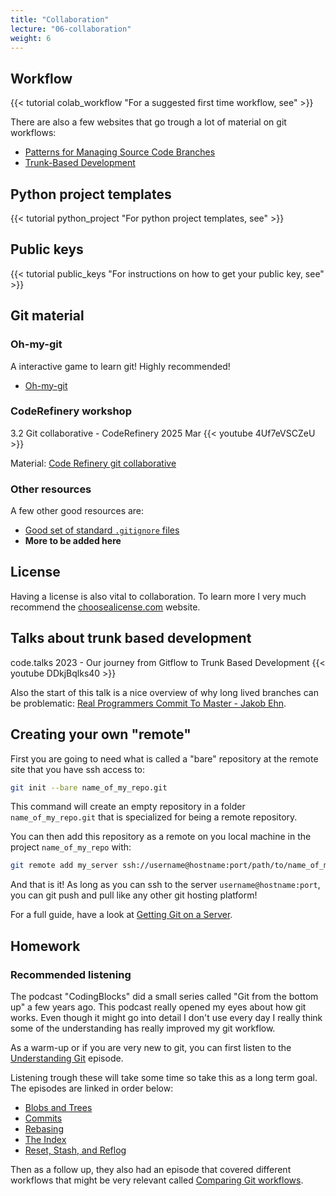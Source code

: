 ```yaml
---
title: "Collaboration"
lecture: "06-collaboration"
weight: 6
---
```


## Workflow

{{< tutorial colab_workflow "For a suggested first time workflow, see" >}}

There are also a few websites that go trough a lot of material on git workflows:

- [Patterns for Managing Source Code Branches](https://martinfowler.com/articles/branching-patterns.html#BasePatterns)
- [Trunk-Based Development](https://trunkbaseddevelopment.com/)

## Python project templates

{{< tutorial python_project "For python project templates, see" >}}

## Public keys

{{< tutorial public_keys "For instructions on how to get your public key, see" >}}

## Git material

### Oh-my-git

A interactive game to learn git! Highly recommended!

- [Oh-my-git](https://ohmygit.org/)

### CodeRefinery workshop

3.2 Git collaborative - CodeRefinery 2025 Mar
{{< youtube 4Uf7eVSCZeU >}}

Material: [Code Refinery git collaborative ](https://coderefinery.github.io/git-collaborative/)

### Other resources

A few other good resources are:

- [Good set of standard `.gitignore` files](https://github.com/github/gitignore)
- **More to be added here**

## License

Having a license is also vital to collaboration. To learn more I very much recommend the [choosealicense.com](https://choosealicense.com/) website.

## Talks about trunk based development

code.talks 2023 - Our journey from Gitflow to Trunk Based Development
{{< youtube DDkjBqlks40 >}}

Also the start of this talk is a nice overview of why long lived branches can be problematic: [Real Programmers Commit To Master - Jakob Ehn](https://www.youtube.com/watch?v=hL1OZfgoZGk).


## Creating your own "remote"

First you are going to need what is called a "bare" repository at the remote site that you have ssh
access to:

```bash
git init --bare name_of_my_repo.git
```

This command will create an empty repository in a folder `name_of_my_repo.git` that is specialized for being a remote repository.

You can then add this repository as a remote on you local machine in the project `name_of_my_repo` with:

```bash
git remote add my_server ssh://username@hostname:port/path/to/name_of_my_repo.git
```

And that is it! As long as you can ssh to the server `username@hostname:port`, you can git push and
pull like any other git hosting platform!

For a full guide, have a look at [Getting Git on a Server](https://git-scm.com/book/en/v2/Git-on-the-Server-Getting-Git-on-a-Server).

## Homework

### Recommended listening

The podcast "CodingBlocks" did a small series called "Git from the bottom up" a few years ago. This podcast really opened my eyes about how git works. Even though it might go into detail I don't use every day I really think some of the understanding has really improved my git workflow.

As a warm-up or if you are very new to git, you can first listen to the [Understanding Git](https://www.codingblocks.net/podcast/understanding-git/) episode.

Listening trough these will take some time so take this as a long term goal. The episodes are linked in order below:

- [Blobs and Trees](https://www.codingblocks.net/episode191)
- [Commits](https://www.codingblocks.net/episode192)
- [Rebasing](https://www.codingblocks.net/episode193)
- [The Index](https://www.codingblocks.net/episode194)
- [Reset, Stash, and Reflog](https://www.codingblocks.net/episode195)

Then as a follow up, they also had an episode that covered different workflows that might be very relevant called [Comparing Git workflows](https://www.codingblocks.net/podcast/comparing-git-workflows/).
